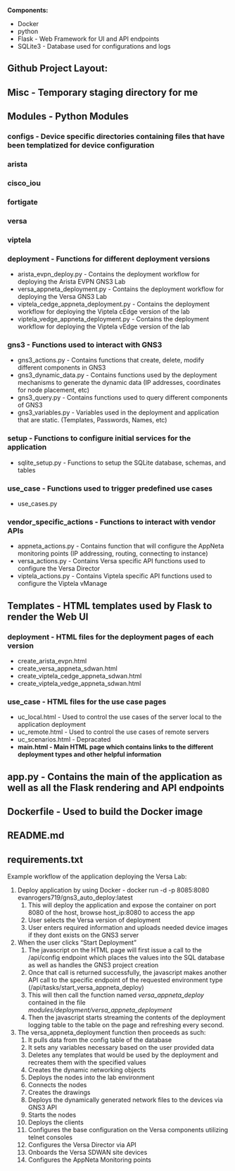 **Components:**

- Docker
- python
- Flask - Web Framework for UI and API endpoints
- SQLite3 - Database used for configurations and logs

## Github Project Layout:

## Misc - Temporary staging directory for me

## Modules - Python Modules

### configs - Device specific directories containing files that have been templatized for device configuration

### arista

### cisco_iou

### fortigate

### versa

### viptela

### deployment - Functions for different deployment versions

- arista_evpn_deploy.py - Contains the deployment workflow for deploying the Arista EVPN GNS3 Lab
- versa_appneta_deployment.py - Contains the deployment workflow for deploying the Versa GNS3 Lab
- viptela_cedge_appneta_deployment.py - Contains the deployment workflow for deploying the Viptela cEdge version of the lab
- viptela_vedge_appneta_deployment.py - Contains the deployment workflow for deploying the Viptela vEdge version of the lab

### gns3 - Functions used to interact with GNS3

- gns3_actions.py - Contains functions that create, delete, modify different components in GNS3
- gns3_dynamic_data.py - Contains functions used by the deployment mechanisms to generate the dynamic data (IP addresses, coordinates for node placement, etc)
- gns3_query.py - Contains functions used to query different components of GNS3
- gns3_variables.py - Variables used in the deployment and application that are static. (Templates, Passwords, Names, etc)

### setup - Functions to configure initial services for the application

- sqlite_setup.py - Functions to setup the SQLite database, schemas, and tables

### use_case - Functions used to trigger predefined use cases

- use_cases.py

### vendor_specific_actions - Functions to interact with vendor APIs

- appneta_actions.py - Contains function that will configure the AppNeta monitoring points (IP addressing, routing, connecting to instance)
- versa_actions.py - Contains Versa specific API functions used to configure the Versa Director
- viptela_actions.py - Contains Viptela specific API functions used to configure the Viptela vManage

## Templates - HTML templates used by Flask to render the Web UI

### deployment - HTML files for the deployment pages of each version

- create_arista_evpn.html
- create_versa_appneta_sdwan.html
- create_viptela_cedge_appneta_sdwan.html
- create_viptela_vedge_appneta_sdwan.html

### use_case - HTML files for the use case pages

- uc_local.html - Used to control the use cases of the server local to the application deployment
- uc_remote.html - Used to control the use cases of remote servers
- uc_scenarios.html - Depracated
- **main.html - Main HTML page which contains links to the different deployment types and other helpful information**

## app.py - Contains the main of the application as well as all the Flask rendering and API endpoints

## Dockerfile - Used to build the Docker image

## README.md

## requirements.txt

Example workflow of the application deploying the Versa Lab:

1. Deploy application by using Docker - docker run -d -p 8085:8080 evanrogers719/gns3_auto_deploy:latest
    1. This will deploy the application and expose the container on port 8080 of the host, browse host_ip:8080 to access the app
    2. User selects the Versa version of deployment
    3. User enters required information and uploads needed device images if they dont exists on the GNS3 server
2. When the user clicks “Start Deployment”
    1. The javascript on the HTML page will first issue a call to the /api/config endpoint which places the values into the SQL database as well as handles the GNS3 project creation
    2. Once that call is returned successfully, the javascript makes another API call to the specific endpoint of the requested environment type (/api/tasks/start_versa_appneta_deploy)
    3. This will then call the function named *versa_appneta_deploy* contained in the file *modules/deployment/versa_appneta_deployment* 
    4. Then the javascript starts streaming the contents of the deployment logging table to the table on the page and refreshing every second.
3. The versa_appneta_deployment function then proceeds as such:
    1. It pulls data from the config table of the database
    2. It sets any variables necessary based on the user provided data
    3. Deletes any templates that would be used by the deployment and recreates them with the specified values
    4. Creates the dynamic networking objects
    5. Deploys the nodes into the lab environment
    6. Connects the nodes
    7. Creates the drawings
    8. Deploys the dynamically generated network files to the devices via GNS3 API
    9. Starts the nodes
    10. Deploys the clients
    11. Configures the base configuration on the Versa components utilizing telnet consoles
    12. Configures the Versa Director via API
    13. Onboards the Versa SDWAN site devices
    14. Configures the AppNeta Monitoring points